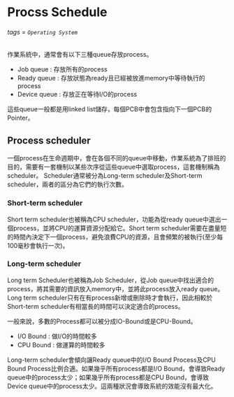 # Procss Schedule
###### tags = `Operating System`

作業系統中，通常會有以下三種queue存放process。
* Job queue : 存放所有的process
* Ready queue : 存放狀態為ready且已經被放進memory中等待執行的process
* Device queue : 存放正在等待I/O的process

這些queue一般都是用linked list儲存，每個PCB中會包含指向下一個PCB的Pointer。



## Process scheduler

一個process在生命週期中，會在各個不同的queue中移動，作業系統為了排班的目的，需要有一套機制以某些次序從這些queue中選取process，這套機制稱為scheduler。
Scheduler通常被分為Long-term scheduler及Short-term scheduler，兩者的區分為它們的執行次數。

### Short-term scheduler
Short term scheduler也被稱為CPU scheduler，功能為從ready queue中選出一個process，並將CPU的運算資源分配給它。Short term scheduler需要在盡量短的時間內決定下一個process，避免浪費CPU的資源，且會頻繁的被執行(至少每100毫秒會執行一次)。

### Long-term scheduler
Long term Scheduler也被稱為Job Scheduler，從Job queue中找出適合的process，將其需要的資訊放入memory中，並將此process放入ready queue。Long term scheduler只有在有process新增或刪除時才會執行，因此相較於Short-term scheduler有相當長的時間可以決定適合的process。

一般來說，多數的Process都可以被分成IO-Bound或是CPU-Bound。
* I/O Bound : 做I/O的時間較多
* CPU Bound : 做運算的時間較多

Long-term scheduler會傾向讓Ready queue中的I/O Bound Process及CPU Bound Process比例合適。如果幾乎所有process都是I/O Bound，會導致Ready queue中的process太少；如果幾乎所有process都是CPU Bound，會導致Device queue中的process太少。這兩種狀況會導致系統的效能沒有最大化。


